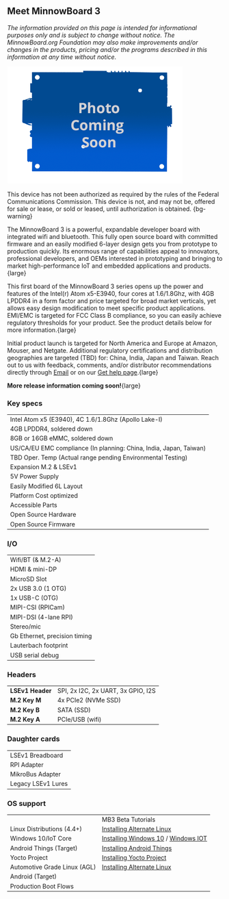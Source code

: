 ## Meet MinnowBoard 3

*The information provided on this page is intended for informational purposes only and is subject to change without notice. The MinnowBoard.org Foundation may also make improvements and/or changes in the products, pricing and/or the programs described in this information at any time without notice.*

![MinnowBoard 3 - Top](pages/minnowboard-3/board-coming-soon.png)


This device has not been authorized as required by the rules of the Federal
Communications Commission. This device is not, and may not be, offered for 
sale or lease, or sold or leased, until authorization is obtained. {bg-warning}  

The MinnowBoard 3 is a powerful, expandable developer board with integrated
wifi and bluetooth. This fully open source board with committed firmware 
and an easily modified 6-layer design gets you from prototype to production 
quickly. Its enormous range of capabilities appeal to innovators, professional 
developers, and OEMs interested in prototyping and bringing to market 
high-performance IoT and embedded applications and products.{large}

This first board of the MinnowBoard 3 series opens up the power and features 
of the Intel(r) Atom x5-E3940, four cores at 1.6/1.8Ghz, with 4GB LPDDR4 in a 
form factor and price targeted for broad market verticals, yet allows easy design 
modification to meet specific product applications. EMI/EMC is targeted for FCC 
Class B compliance, so you can easily achieve regulatory thresholds for your 
product. See the product details below for more information.{large}

Initial product launch is targeted for North America and Europe at Amazon, 
Mouser, and Netgate. Additional regulatory certifications and distribution geographies are targeted (TBD) for: China, India, Japan and Taiwan. Reach out to us with feedback, comments, and/or distributor 
recommendations directly through [Email](mailto:support@minnowboard.org) or on our [Get help page](https://minnowboard.org/help).{large}

**More release information coming soon!**{large} 



### Key specs
|  |
|----|
| Intel Atom x5 (E3940), 4C 1.6/1.8Ghz (Apollo Lake-I) |
| 4GB LPDDR4, soldered down |
| 8GB or 16GB eMMC, soldered down |
| US/CA/EU EMC compliance (In planning: China, India, Japan, Taiwan) |
| TBD Oper. Temp (Actual range pending Environmental Testing) |
| Expansion M.2 & LSEv1 |
| 5V Power Supply |
| Easily Modified 6L Layout |
| Platform Cost optimized |
| Accessible Parts |
| Open Source Hardware|
| Open Source Firmware |

### I/O
|  |
|----|
| Wifi/BT (& M.2-A) |
| HDMI & mini-DP |
| MicroSD Slot |
| 2x USB 3.0 (1 OTG) |
| 1x USB-C (OTG) |
| MIPI-CSI (RPICam) |
| MIPI-DSI (4-lane RPI) |
| Stereo/mic |
| Gb Ethernet, precision timing |
| Lauterbach footprint |
| USB serial debug |

### Headers
|  |   |
|----|----|
| **LSEv1 Header**  | SPI, 2x I2C, 2x UART, 3x GPIO, I2S |
| **M.2 Key M**  | 4x PCIe2 (NVMe SSD)  |
| **M.2 Key B**  | SATA (SSD) |
| **M.2 Key A**  | PCIe/USB (wifi) |

### Daughter cards
|  |
|----|
| LSEv1 Breadboard |
| RPI Adapter |
| MikroBus Adapter |
| Legacy LSEv1 Lures |

### OS support
|  |   |
|----|----|
|  | MB3 Beta Tutorials |
| Linux Distributions (4.4+) | [Installing Alternate Linux](tutorials/installing-alternate-linux-on-minnowboard-3) |
| Windows 10/IoT Core | [Installing Windows 10](tutorials/installing-windows-iot-on-minnowboard-3) / [Windows IOT](tutorials/installing-windows-10-on-minnowboard-3) |
| Android Things (Target) | [Installing Android Things](tutorials/installing-android-things-on-minnowboard-3) |
| Yocto Project | [Installing Yocto Project](tutorials/installing-yocto-project-on-minnowboard-3) |
| Automotive Grade Linux (AGL) | [Installing Alternate Linux](tutorials/installing-alternate-linux-on-minnowboard-3) |
| Android (Target) | |
| Production Boot Flows| |
